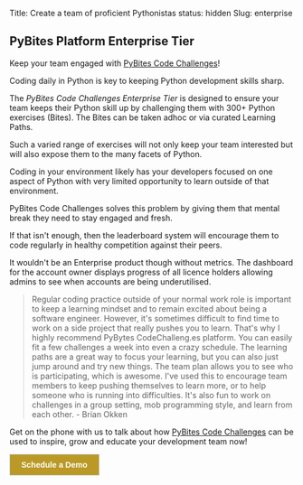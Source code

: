 Title: Create a team of proficient Pythonistas
status: hidden
Slug: enterprise

## PyBites Platform Enterprise Tier

Keep your team engaged with [PyBites Code Challenges](http://codechalleng.es/)!

Coding daily in Python is key to keeping Python development skills sharp.

The _PyBites Code Challenges Enterprise Tier_ is designed to ensure your team keeps their Python skill up by challenging them with 300+ Python exercises (Bites). The Bites can be taken adhoc or via curated Learning Paths.

Such a varied range of exercises will not only keep your team interested but will also expose them to the many facets of Python.

Coding in your environment likely has your developers focused on one aspect of Python with very limited opportunity to learn outside of that environment.

PyBites Code Challenges solves this problem by giving them that mental break they need to stay engaged and fresh.

If that isn't enough, then the leaderboard system will encourage them to code regularly in healthy competition against their peers.

It wouldn't be an Enterprise product though without metrics. The dashboard for the account owner displays progress of all licence holders allowing admins to see when accounts are being underutilised.

> Regular coding practice outside of your normal work role is important to keep a learning mindset and to remain excited about being a software engineer. However, it's sometimes difficult to find time to work on a side project that really pushes you to learn. That's why I highly recommend PyBytes CodeChalleng.es platform. You can easily fit a few challenges a week into even a crazy schedule. The learning paths are a great way to focus your learning, but you can also just jump around and try new things. The team plan allows you to see who is participating, which is awesome. I've used this to encourage team members to keep pushing themselves to learn more, or to help someone who is running into difficulties. It's also fun to work on challenges in a group setting, mob programming style, and learn from each other. - Brian Okken

Get on the phone with us to talk about how [PyBites Code Challenges](http://codechalleng.es/) can be used to inspire, grow and educate your development team now!

<!-- ScheduleOnce button START -->
<p class="buttonWrapper">
	<button id="SOIBTN_pybites-platform" style="background: #BA9926; color: #ffffff; padding: 10px 20px; border: 1px solid #c8c8c8; font: bold 14px Arial; cursor: pointer;" data-height="580" data-psz="00" data-so-page="pybites-platform" data-delay="1">Schedule a Demo</button>
</p>
<script type="text/javascript" src="https://cdn.oncehub.com/mergedjs/so.js"></script>
<!-- ScheduleOnce button END -->

